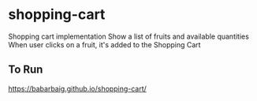 # shopping-cart

Shopping cart implementation
Show a list of fruits and available quantities
When user clicks on a fruit, it's added to the Shopping Cart

## To Run

<https://babarbaig.github.io/shopping-cart/>
